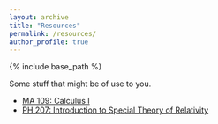 ```yaml
---
layout: archive
title: "Resources"
permalink: /resources/
author_profile: true
---
```


{% include base_path %}

Some stuff that might be of use to you.

- [MA 109: Calculus I](/_pages/ma109)
- [PH 207: Introduction to Special Theory of Relativity](/_pages/ph207)
